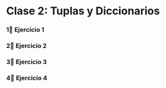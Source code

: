 # Clase 2: Tuplas y Diccionarios

### 1⃣ Ejercicio 1

### 2⃣ Ejercicio 2

### 3⃣ Ejercicio 3

### 4⃣ Ejercicio 4
